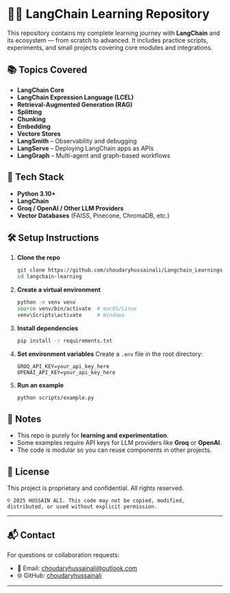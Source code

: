 # 🦜🔗 LangChain Learning Repository

This repository contains my complete learning journey with **LangChain** and its ecosystem — from scratch to advanced.
It includes practice scripts, experiments, and small projects covering core modules and integrations.

## 📚 Topics Covered

* **LangChain Core**
* **LangChain Expression Language (LCEL)**
* **Retrieval-Augmented Generation (RAG)**
* **Splitting**
* **Chunking**
* **Embedding**
* **Vectore Stores**
* **LangSmith** – Observability and debugging
* **LangServe** – Deploying LangChain apps as APIs
* **LangGraph** – Multi-agent and graph-based workflows



## 🚀 Tech Stack

* **Python 3.10+**
* **LangChain**
* **Groq / OpenAI / Other LLM Providers**
* **Vector Databases** (FAISS, Pinecone, ChromaDB, etc.)



## 🛠 Setup Instructions

1. **Clone the repo**

   ```bash
   git clone https://github.com/choudaryhussainali/Langchain_Learnings.git
   cd langchain-learning
   ```

2. **Create a virtual environment**

   ```bash
   python -m venv venv
   source venv/bin/activate  # macOS/Linux
   venv\Scripts\activate     # Windows
   ```

3. **Install dependencies**

   ```bash
   pip install -r requirements.txt
   ```

4. **Set environment variables**
   Create a `.env` file in the root directory:

   ```
   GROQ_API_KEY=your_api_key_here
   OPENAI_API_KEY=your_api_key_here
   ```

5. **Run an example**

   ```bash
   python scripts/example.py
   ```

## 📌 Notes

* This repo is purely for **learning and experimentation**.
* Some examples require API keys for LLM providers like **Groq** or **OpenAI**.
* The code is modular so you can reuse components in other projects.


## 📄 License

This project is proprietary and confidential. All rights reserved.

```
© 2025 HUSSAIN ALI. This code may not be copied, modified, distributed, or used without explicit permission.
```

---

## 📬 Contact

For questions or collaboration requests:

* 📧 Email: [choudaryhussainali@outlook.com](mailto:choudaryhussainali@outlook.com)
* 🌐 GitHub: [choudaryhussainali](https://github.com/choudaryhussainali)

---



